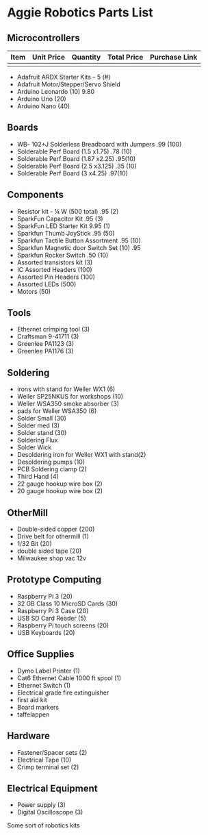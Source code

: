 # Aggie Robotics Parts List

## Microcontrollers
Item | Unit Price | Quantity | Total Price | Purchase Link
------------ | ------------ | ------------ | ------------ | ------------
  |   |   |   |  
* Adafruit ARDX Starter Kits - 5 (#)
* Adafruit Motor/Stepper/Servo Shield
* Arduino Leonardo (10) 9.80
* Arduino Uno (20)
* Arduino Nano (40)
## Boards
* WB- 102+J Solderless Breadboard with Jumpers .99 (100)
* Solderable Perf Board (1.5 x1.75) .78 (10)
* Solderable Perf Board (1.87 x2.25) .95(10)
* Solderable Perf Board (2.5 x3.125) .35 (10)
* Solderable Perf Board (3 x4.25) .97(10)
## Components
* Resistor kit - ¼ W (500 total) .95 (2)
* SparkFun Capacitor Kit .95 (3)
* SparkFun LED Starter Kit 9.95 (1)
* Sparkfun Thumb JoyStick .95 (50)
* Sparkfun Tactile Button Assortment .95 (10)
* Sparkfun Magnetic door Switch Set (10) .95
* Sparkfun Rocker Switch .50 (10)
* Assorted transistors kit (3)
* IC Assorted Headers (100)
* Assorted Pin Headers (100)
* Assorted LEDs (500)
* Motors (50)
## Tools
* Ethernet crimping tool (3)
* Craftsman 9-41711 (3)
* Greenlee PA1123 (3)
* Greenlee PA1176 (3)
## Soldering
* irons with stand for Weller WX1 (6)
* Weller SP25NKUS for workshops (10)
* Weller WSA350 smoke absorber (3)
* pads for Weller WSA350 (6)
* Solder Small (30)
* Solder med (3)
* Solder stand (30)
* Soldering Flux
* Solder Wick
* Desoldering iron for Weller WX1 with stand(2)
* Desoldering pumps (10)
* PCB Soldering clamp (2)
* Third Hand (4)
* 22 gauge hookup wire box (2)
* 20 gauge hookup wire box (2)
## OtherMill
* Double-sided copper (200)
* Drive belt for othermill (1)
* 1/32 Bit (20)
* double sided tape (20)
* Milwaukee shop vac 12v
## Prototype Computing
* Raspberry Pi 3 (20)
* 32 GB Class 10 MicroSD Cards (30)
* Raspberry Pi 3 Case (20)
* USB SD Card Reader (5)
* Raspberry Pi touch screens (20)
* USB Keyboards (20)
## Office Supplies
* Dymo Label Printer (1)
* Cat6 Ethernet Cable 1000 ft spool (1)
* Ethernet Switch (1)
* Electrical grade fire extinguisher
* first aid kit
* Board markers
* taffelappen
## Hardware
* Fastener/Spacer sets (2)
* Electrical Tape (10)
* Crimp terminal set (2)
## Electrical Equipment
* Power supply (3)
* Digital Oscilloscope (3)

Some sort of robotics kits
